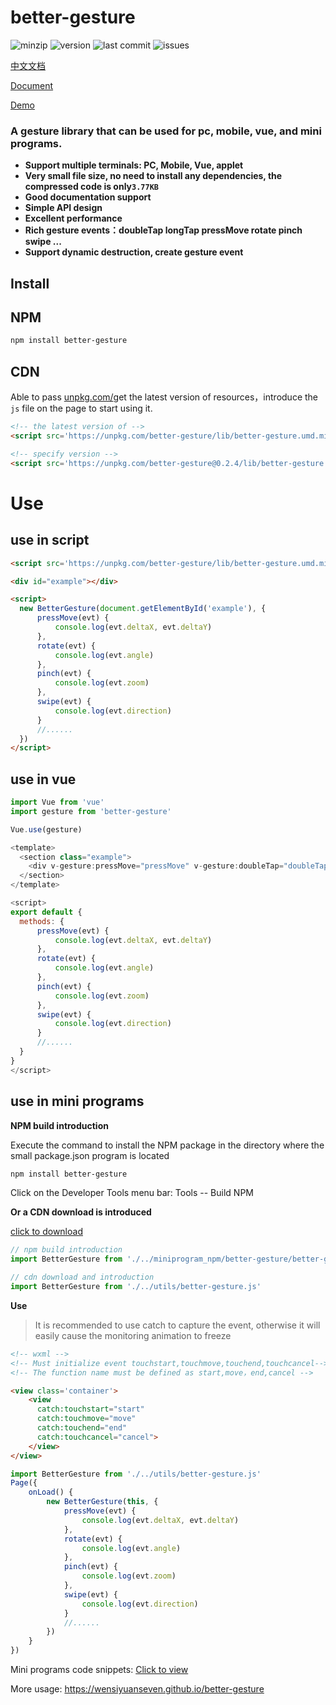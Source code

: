 # better-gesture

 ![minzip](https://img.shields.io/bundlephobia/minzip/better-gesture) ![version](https://img.shields.io/github/package-json/v/wensiyuanseven/better-gesture) ![last commit](https://img.shields.io/github/last-commit/wensiyuanseven/better-gesture)  ![issues](https://img.shields.io/github/issues/wensiyuanseven/better-gesture)

[中文文档](https://github.com/wensiyuanseven/better-gesture/blob/master/README_zh-CN.md)

[Document](https://wensiyuanseven.github.io/better-gesture)

[Demo](https://wensiyuanseven.github.io/better-gesture/demo)

### A gesture library that can be used for pc, mobile, vue, and mini programs.

- **Support multiple terminals: PC, Mobile, Vue, applet**
- **Very small file size, no need to install any dependencies, the compressed code is only`3.77KB`**
- **Good documentation support**
- **Simple API design**
- **Excellent performance**
- **Rich gesture events：doubleTap longTap pressMove rotate pinch swipe ...**
- **Support dynamic destruction, create gesture event**

## Install

## NPM

``` sh
npm install better-gesture
```

## CDN

Able to pass [unpkg.com/](https://unpkg.com/)get the latest version of resources，introduce the `js` file on the page to start using it.

``` html
<!-- the latest version of -->
<script src='https://unpkg.com/better-gesture/lib/better-gesture.umd.min.js'></script>

<!-- specify version -->
<script src='https://unpkg.com/better-gesture@0.2.4/lib/better-gesture.umd.min.js'></script>
```

# Use

## use in script

``` html
<script src='https://unpkg.com/better-gesture/lib/better-gesture.umd.min.js'></script>
```

``` html
<div id="example"></div>

<script>
  new BetterGesture(document.getElementById('example'), {
      pressMove(evt) {
          console.log(evt.deltaX, evt.deltaY)
      },
      rotate(evt) {
          console.log(evt.angle)
      },
      pinch(evt) {
          console.log(evt.zoom)
      },
      swipe(evt) {
          console.log(evt.direction)
      }
      //......
  })
</script>
```

## use in vue

```js
import Vue from 'vue'
import gesture from 'better-gesture'

Vue.use(gesture)
```

```js
<template>
  <section class="example">
    <div v-gesture:pressMove="pressMove" v-gesture:doubleTap="doubleTap"> </div>
  </section>
</template>

<script>
export default {
  methods: {
      pressMove(evt) {
          console.log(evt.deltaX, evt.deltaY)
      },
      rotate(evt) {
          console.log(evt.angle)
      },
      pinch(evt) {
          console.log(evt.zoom)
      },
      swipe(evt) {
          console.log(evt.direction)
      }
      //......
  }
}
</script>

```

## use in mini programs

**NPM build introduction**

Execute the command to install the NPM package in the directory where the small package.json program is located

 ``` sh
npm install better-gesture
```
>
Click on the Developer Tools menu bar: Tools -- Build NPM

**Or a CDN download is introduced**

[click to download](https://unpkg.com/better-gesture/lib/better-gesture.umd.min.js)

```js
// npm build introduction
import BetterGesture from './../miniprogram_npm/better-gesture/better-gesture.umd.min.js'

// cdn download and introduction
import BetterGesture from './../utils/better-gesture.js'
```

**Use**

> It is recommended to use catch to capture the event, otherwise it will easily cause the monitoring animation to freeze

``` html
<!-- wxml -->
<!-- Must initialize event touchstart,touchmove,touchend,touchcancel-->
<!-- The function name must be defined as start,move，end,cancel -->

<view class='container'>
    <view
      catch:touchstart="start"
      catch:touchmove="move"
      catch:touchend="end"
      catch:touchcancel="cancel">
    </view>
</view>
```

```js
import BetterGesture from './../utils/better-gesture.js'
Page({
    onLoad() {
        new BetterGesture(this, {
            pressMove(evt) {
                console.log(evt.deltaX, evt.deltaY)
            },
            rotate(evt) {
                console.log(evt.angle)
            },
            pinch(evt) {
                console.log(evt.zoom)
            },
            swipe(evt) {
                console.log(evt.direction)
            }
            //......
        })
    }
})
```

Mini programs code snippets: [Click to view](https://developers.weixin.qq.com/s/vAQ2mRmd7wj9)

More usage: <https://wensiyuanseven.github.io/better-gesture>
